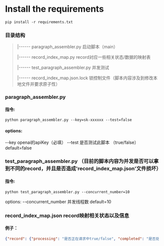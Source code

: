 # Install the requirements
```
pip install -r requirements.txt
```


### 目录结构

> |------ paragraph_assembler.py        启动脚本（main）
> 
> |------ record_index_map.py           record对应一些相关状态/数据的映射表
>
> |------ test_paragraph_assembler.py   并发测试
> 
> |------ record_index_map.json.lock    锁控制文件（脚本内容涉及到修改本地文件并要求原子性）
>

### paragraph_assembler.py

#### 指令:
```shell
python paragraph_assembler.py --key=sk-xxxxxx --test=false
```

#### options:
  --key  openai的apiKey（必填）
  --test 是否测试此脚本 （true/false）default=false


### test_paragraph_assembler.py （目前的脚本内容为并发是否可以拿到不同的record，并且是否造成'record_index_map.json'文件损坏）

#### 指令:
```shell
python test_paragraph_assembler.py --concurrent_number=10
```
options:
  --concurrent_number 并发线程数 default=10


### record_index_map.json record映射相关状态以及信息

#### 例子：
```json
{"record": {"processing": "是否正在请求中true/false", "completed": "是否处理完毕true/false", "index": "对应的dataset index"}, ...}
```